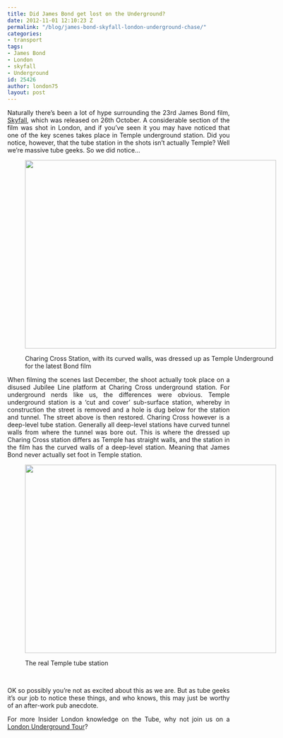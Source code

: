 ```yaml
---
title: Did James Bond get lost on the Underground?
date: 2012-11-01 12:10:23 Z
permalink: "/blog/james-bond-skyfall-london-underground-chase/"
categories:
- transport
tags:
- James Bond
- London
- skyfall
- Underground
id: 25426
author: london75
layout: post
---
```


<p style="text-align: justify">
  Naturally there&#8217;s been a lot of hype surrounding the 23rd James Bond film, <a href="http://www.skyfall-movie.com/site/">Skyfall</a>, which was released on 26th October. A considerable section of the film was shot in London, and if you&#8217;ve seen it you may have noticed that one of the key scenes takes place in Temple underground station. Did you notice, however, that the tube station in the shots isn&#8217;t actually Temple? Well we&#8217;re massive tube geeks. So we did notice&#8230;
</p><figure id="attachment_2363" style="width: 569px" class="wp-caption alignnone">

[<img class="size-full wp-image-2363" src="/wp-content/uploads/2012/11/London_Underground_Charing_Cross_station.jpg" alt="" width="569" height="427" />](/wp-content/uploads/2012/11/London_Underground_Charing_Cross_station.jpg)<figcaption class="wp-caption-text">Charing Cross Station, with its curved walls, was dressed up as Temple Underground for the latest Bond film</figcaption></figure>

<p style="text-align: justify">
  When filming the scenes last December, the shoot actually took place on a disused Jubilee Line platform at Charing Cross underground station. For underground nerds like us, the differences were obvious. Temple underground station is a &#8216;cut and cover&#8217; sub-surface station, whereby in construction the street is removed and a hole is dug below for the station and tunnel. The street above is then restored. Charing Cross however is a deep-level tube station. Generally all deep-level stations have curved tunnel walls from where the tunnel was bore out. This is where the dressed up Charing Cross station differs as Temple has straight walls, and the station in the film has the curved walls of a deep-level station. Meaning that James Bond never actually set foot in Temple station.
</p><figure id="attachment_2365" style="width: 569px" class="wp-caption alignnone">

[<img class="size-full wp-image-2365" src="/wp-content/uploads/2012/11/London_Underground_Temple_station.jpg" alt="" width="569" height="427" />](/wp-content/uploads/2012/11/London_Underground_Temple_station.jpg)<figcaption class="wp-caption-text">The real Temple tube station</figcaption></figure>

&nbsp;

<p style="text-align: justify">
  OK so possibly you&#8217;re not as excited about this as we are. But as tube geeks it&#8217;s our job to notice these things, and who knows, this may just be worthy of an after-work pub anecdote.
</p>

<p style="text-align: justify">
  <p style="text-align: justify">
    For more Insider London knowledge on the Tube, why not join us on a <a title="London Underground and Tube Tours" href="https://www.insider-london.co.uk/london-underground-tube-tours/">London Underground Tour</a>?
  </p>
